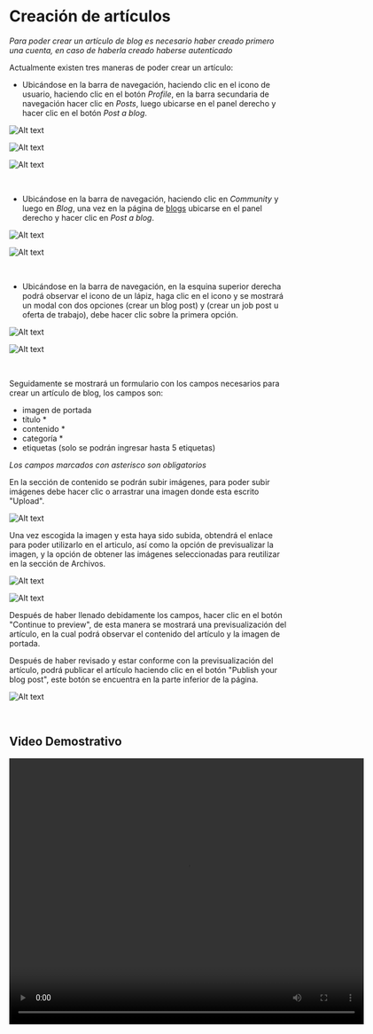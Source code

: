 # Creación de artículos
 
*Para poder crear un artículo de blog es necesario haber creado primero una cuenta, en caso de haberla creado haberse autenticado*
 
Actualmente existen tres maneras de poder crear un artículo:
 
* Ubicándose en la barra de navegación, haciendo clic en el icono de usuario, haciendo clic en el botón *Profile*, en la barra secundaria de navegación hacer clic en *Posts*, luego ubicarse en el panel derecho y hacer clic en el botón *Post a blog*.
 
![Alt text](https://res.cloudinary.com/codenjobs/image/upload/v1663505899/user/file/zojh1mqpqbqjnjz6odlw.png)
 
![Alt text](https://res.cloudinary.com/codenjobs/image/upload/v1660579488/user/file/vpj3inpfxbzvk1gwzxr8.png)
 
![Alt text](https://res.cloudinary.com/codenjobs/image/upload/v1660579525/user/file/nglivua2z45smy0qb1fn.png)
 
<br>
 
 
* Ubicándose en la barra de navegación, haciendo clic en *Community* y luego en *Blog*, una vez en la página de [blogs](https://www.codenjobs.com/blogs) ubicarse en el panel derecho y hacer clic en *Post a blog*.
 
![Alt text](https://res.cloudinary.com/codenjobs/image/upload/v1663506439/user/file/rzocowek7abuhtlyeupg.png)
 
![Alt text](https://res.cloudinary.com/codenjobs/image/upload/v1660579624/user/file/yvfrmyreyayu4iy709q1.png)
 
<br>
 
* Ubicándose en la barra de navegación, en la esquina superior derecha podrá observar el icono de un lápiz, haga clic en el icono y se mostrará un modal con dos opciones (crear un blog post) y (crear un job post u oferta de trabajo), debe hacer clic sobre la primera opción.
 
![Alt text](https://res.cloudinary.com/codenjobs/image/upload/v1663506739/user/file/xpyrtxtqcbd7utkkdxmd.png)

![Alt text](https://res.cloudinary.com/codenjobs/image/upload/v1660577569/user/file/q766glxe2dexarpilqo6.png)
 
<br>
 
Seguidamente se mostrará un formulario con los campos necesarios para crear un artículo de blog, los campos son:
  - imagen de portada
  - título *
  - contenido *
  - categoría *
  - etiquetas (solo se podrán ingresar hasta 5 etiquetas)
 
*Los campos marcados con asterisco son obligatorios*
 
En la sección de contenido se podrán subir imágenes, para poder subir imágenes debe hacer clic o arrastrar una imagen donde esta escrito "Upload".
 
 
![Alt text](https://res.cloudinary.com/codenjobs/image/upload/v1663098861/user/file/bfevysxuzwrhxzentekp.png)

Una vez escogida la imagen y esta haya sido subida, obtendrá el enlace para poder utilizarlo en el articulo, así como la opción de previsualizar la imagen, y la opción de obtener las imágenes seleccionadas para reutilizar en la sección de Archivos.

![Alt text](https://res.cloudinary.com/codenjobs/image/upload/v1663099335/user/file/nlxszd4vdveqia0oeodl.png)

![Alt text](https://res.cloudinary.com/codenjobs/image/upload/v1663105228/user/file/eyvyd0wrpdkesrces93h.gif)
 
Después de haber llenado debidamente los campos, hacer clic en el botón "Continue to preview", de esta manera se mostrará una previsualización del artículo, en la cual podrá observar el contenido del artículo y la imagen de portada.
 
Después de haber revisado y estar conforme con la previsualización del artículo, podrá publicar el artículo haciendo clic en el botón "Publish your blog post", este botón se encuentra en la parte inferior de la página.
 
![Alt text](https://res.cloudinary.com/codenjobs/image/upload/v1660578394/user/file/ds2bobgbtxjpbr5ogddy.png)


<br>

## Video Demostrativo

<video width="640" height="480" controls>
  <source src="https://user-images.githubusercontent.com/47251170/187001632-4c155037-db0f-42e8-876b-ad458e223b85.mp4" type="video/mp4">

</video>